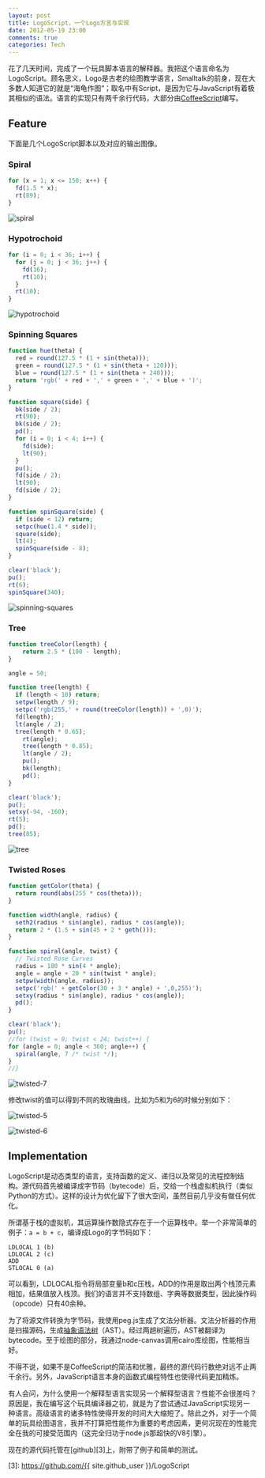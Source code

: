 ```yaml
---
layout: post
title: LogoScript，一个Logo方言与实现
date: 2012-05-19 23:00
comments: true
categories: Tech
---
```


花了几天时间，完成了一个玩具脚本语言的解释器。我把这个语言命名为LogoScript。顾名思义，Logo是古老的绘图教学语言，Smalltalk的前身，现在大多数人知道它的就是“海龟作图“；取名中有Script，是因为它与JavaScript有着极其相似的语法。语言的实现只有两千余行代码，大部分由[CoffeeScript][1]编写。

## Feature

下面是几个LogoScript脚本以及对应的输出图像。

### Spiral

```js
for (x = 1; x <= 150; x++) {
  fd(1.5 * x);
  rt(89);
}
```

![spiral](http://i.pyroc.at/logoscript-spiral.png)

### Hypotrochoid

```js
for (i = 0; i < 36; i++) {
  for (j = 0; j < 36; j++) {
    fd(16);
    rt(10);
  }
  rt(10);
}
```

![hypotrochoid](http://i.pyroc.at/logoscript-hypotrochoid.png)

### Spinning Squares

```js
function hue(theta) {
  red = round(127.5 * (1 + sin(theta)));
  green = round(127.5 * (1 + sin(theta + 120)));
  blue = round(127.5 * (1 + sin(theta + 240)));
  return 'rgb(' + red + ',' + green + ',' + blue + ')';
}

function square(side) {
  bk(side / 2);
  rt(90);
  bk(side / 2);
  pd();
  for (i = 0; i < 4; i++) {
    fd(side);
    lt(90);
  }
  pu();
  fd(side / 2);
  lt(90);
  fd(side / 2);
}

function spinSquare(side) {
  if (side < 12) return;
  setpc(hue(1.4 * side));
  square(side);
  lt(4);
  spinSquare(side - 8);
}

clear('black');
pu();
rt(6);
spinSquare(340);
```

![spinning-squares](http://i.pyroc.at/logoscript-spinning-squares.png)

### Tree

```js
function treeColor(length) {
	return 2.5 * (100 - length);
}

angle = 50;

function tree(length) {
  if (length < 10) return;
  setpw(length / 9);
  setpc('rgb(255,' + round(treeColor(length)) + ',0)');
  fd(length);
  lt(angle / 2);
  tree(length * 0.65);
	rt(angle);
	tree(length * 0.85);
	lt(angle / 2);
	pu();
	bk(length);
	pd();
}

clear('black');
pu();
setxy(-94, -160);
rt(5);
pd();
tree(85);
```

![tree](http://i.pyroc.at/logoscript-tree.png)

### Twisted Roses

```js
function getColor(theta) {
  return round(abs(255 * cos(theta)));
}

function width(angle, radius) {
  seth2(radius * sin(angle), radius * cos(angle));
  return 2 * (1.5 + sin(45 + 2 * geth()));
}

function spiral(angle, twist) {
  // Twisted Rose Curves
  radius = 180 * sin(4 * angle);
  angle = angle + 20 * sin(twist * angle);
  setpw(width(angle, radius));
  setpc('rgb(' + getColor(30 + 3 * angle) + ',0,255)');
  setxy(radius * sin(angle), radius * cos(angle));
  pd();
}

clear('black');
pu();
//for (twist = 0; twist < 24; twist++) {
for (angle = 0; angle < 360; angle++) {
  spiral(angle, 7 /* twist */);
}
//}
```

![twisted-7](http://i.pyroc.at/logoscript-rose-7.png)

修改twist的值可以得到不同的玫瑰曲线，比如为5和为6的时候分别如下：

![twisted-5](http://i.pyroc.at/logoscript-rose-5.png)

![twisted-6](http://i.pyroc.at/logoscript-rose-6.png)

<!-- more -->

## Implementation

LogoScript是动态类型的语言，支持函数的定义、递归以及常见的流程控制结构。源代码首先被编译成字节码（bytecode）后，交给一个栈虚拟机执行（类似Python的方式）。这样的设计为优化留下了很大空间，虽然目前几乎没有做任何优化。

所谓基于栈的虚拟机，其运算操作数隐式存在于一个运算栈中。举一个非常简单的例子：`a = b + c`，编译成Logo的字节码如下：

    LDLOCAL 1 (b)
    LDLOCAL 2 (c)
    ADD
    STLOCAL 0 (a)

可以看到，LDLOCAL指令将局部变量b和c压栈，ADD的作用是取出两个栈顶元素相加，结果值放入栈顶。我们的语言并不支持数组、字典等数据类型，因此操作码（opcode）只有40余种。

为了将源文件转换为字节码，我使用peg.js生成了文法分析器。文法分析器的作用是扫描源码，生成[抽象语法树][2]（AST）。经过两趟树遍历，AST被翻译为bytecode。至于绘图的部分，我通过node-canvas调用cairo库绘图，性能相当好。

不得不说，如果不是CoffeeScript的简洁和优雅，最终的源代码行数绝对远不止两千余行。另外，JavaScript语言本身的函数式编程特性也使得代码更加精炼。

有人会问，为什么使用一个解释型语言实现另一个解释型语言？性能不会很差吗？原因是，我在编写这个玩具编译器之初，就是为了尝试通过JavaScript实现另一种语言。高级语言的诸多特性使得开发的时间大大缩短了。除此之外，对于一个简单的玩具绘图语言，我并不打算把性能作为重要的考虑因素，更何况现在的性能完全在我的可接受范围内（这完全归功于node.js那超快的V8引擎）。

现在的源代码托管在[github][3]上，附带了例子和简单的测试。

[1]: http://coffeescript.org
[2]: http://en.wikipedia.org/wiki/Abstract_syntax_tree
[3]: https://github.com/{{ site.github_user }}/LogoScript
